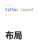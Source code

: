 ```yaml
---
title: layout
---
```

# 布局

<ClientOnly>
  <layout-demo-1/>
  <layout-demo-2/>
  <layout-demo-3/>
</ClientOnly>